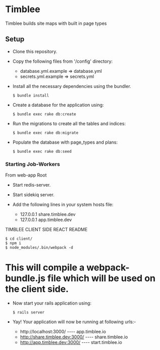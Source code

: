 # Timblee
Timblee builds site maps with built in page types

## Setup

* Clone this repository.

* Copy the following files from '/config' directory:
  * database.yml.example => database.yml
  * secrets.yml.example  => secrets.yml

* Install all the necessary dependencies using the bundler.

      $ bundle install

* Create a database for the application using:

      $ bundle exec rake db:create


* Run the migrations to create all the tables and indices:

      $ bundle exec rake db:migrate

* Populate the database with page_types and plans:

      $ bundle exec rake db:seed


### Starting Job-Workers

From web-app Root

* Start redis-server.

* Start sidekiq server.

* Add the following lines in your system hosts file:

  * 127.0.0.1   share.timblee.dev
  * 127.0.0.1   app.timblee.dev



TIMBLEE CLIENT SIDE REACT README

    $ cd client/
    $ npm i
    $ node_modules/.bin/webpack -d

# This will compile a webpack-bundle.js file which will be used on the client side.

* Now start your rails application using:

      $ rails server

* Yay! Your application will now be running at following urls:-

  * http://localhost:3000/              ---- app.timblee.io
  * http://share.timblee.dev:3000/      ---- share.timblee.io
  * http://app.timblee.dev:3000/        ---- start.timblee.io
